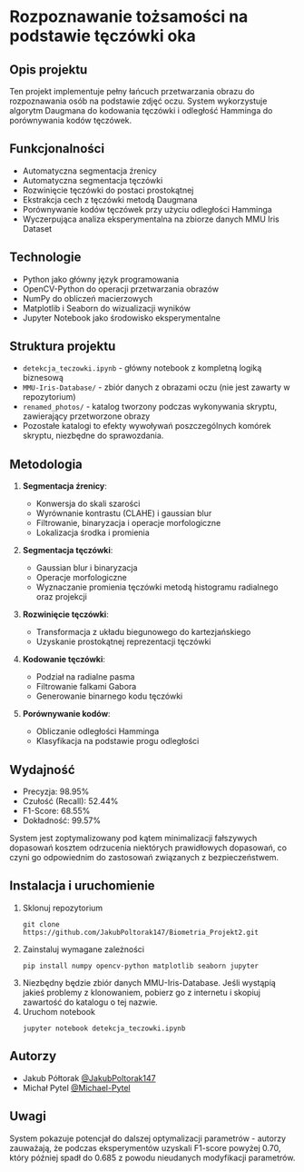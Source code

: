# Rozpoznawanie tożsamości na podstawie tęczówki oka

## Opis projektu
Ten projekt implementuje pełny łańcuch przetwarzania obrazu do rozpoznawania osób na podstawie zdjęć oczu. System wykorzystuje algorytm Daugmana do kodowania tęczówki i odległość Hamminga do porównywania kodów tęczówek.

## Funkcjonalności
- Automatyczna segmentacja źrenicy
- Automatyczna segmentacja tęczówki
- Rozwinięcie tęczówki do postaci prostokątnej 
- Ekstrakcja cech z tęczówki metodą Daugmana
- Porównywanie kodów tęczówek przy użyciu odległości Hamminga
- Wyczerpująca analiza eksperymentalna na zbiorze danych MMU Iris Dataset

## Technologie
- Python jako główny język programowania
- OpenCV-Python do operacji przetwarzania obrazów
- NumPy do obliczeń macierzowych 
- Matplotlib i Seaborn do wizualizacji wyników
- Jupyter Notebook jako środowisko eksperymentalne

## Struktura projektu
- `detekcja_teczowki.ipynb` - główny notebook z kompletną logiką biznesową
- `MMU-Iris-Database/` - zbiór danych z obrazami oczu (nie jest zawarty w repozytorium)
- `renamed_photos/` - katalog tworzony podczas wykonywania skryptu, zawierający przetworzone obrazy
- Pozostałe katalogi to efekty wywoływań poszczególnych komórek skryptu, niezbędne do sprawozdania.  

## Metodologia
1. **Segmentacja źrenicy**:
   - Konwersja do skali szarości
   - Wyrównanie kontrastu (CLAHE) i gaussian blur
   - Filtrowanie, binaryzacja i operacje morfologiczne
   - Lokalizacja środka i promienia

2. **Segmentacja tęczówki**:
   - Gaussian blur i binaryzacja
   - Operacje morfologiczne
   - Wyznaczanie promienia tęczówki metodą histogramu radialnego oraz projekcji

3. **Rozwinięcie tęczówki**:
   - Transformacja z układu biegunowego do kartezjańskiego
   - Uzyskanie prostokątnej reprezentacji tęczówki

4. **Kodowanie tęczówki**:
   - Podział na radialne pasma
   - Filtrowanie falkami Gabora
   - Generowanie binarnego kodu tęczówki

5. **Porównywanie kodów**:
   - Obliczanie odległości Hamminga
   - Klasyfikacja na podstawie progu odległości

## Wydajność
- Precyzja: 98.95%
- Czułość (Recall): 52.44%
- F1-Score: 68.55%
- Dokładność: 99.57%

System jest zoptymalizowany pod kątem minimalizacji fałszywych dopasowań kosztem odrzucenia niektórych prawidłowych dopasowań, co czyni go odpowiednim do zastosowań związanych z bezpieczeństwem.

## Instalacja i uruchomienie
1. Sklonuj repozytorium
   ```
   git clone https://github.com/JakubPoltorak147/Biometria_Projekt2.git
   ```
2. Zainstaluj wymagane zależności
   ```
   pip install numpy opencv-python matplotlib seaborn jupyter
   ```
3. Niezbędny będzie zbiór danych MMU-Iris-Database. Jeśli wystąpią jakieś problemy z klonowaniem, pobierz go z internetu i skopiuj zawartość do katalogu o tej nazwie.
4. Uruchom notebook
   ```
   jupyter notebook detekcja_teczowki.ipynb
   ```

## Autorzy
- Jakub Półtorak [@JakubPoltorak147](https://github.com/JakubPoltorak147)
- Michał Pytel [@Michael-Pytel](https://github.com/Michael-Pytel)

## Uwagi
System pokazuje potencjał do dalszej optymalizacji parametrów - autorzy zauważają, że podczas eksperymentów uzyskali F1-score powyżej 0.70, który później spadł do 0.685 z powodu nieudanych modyfikacji parametrów.
